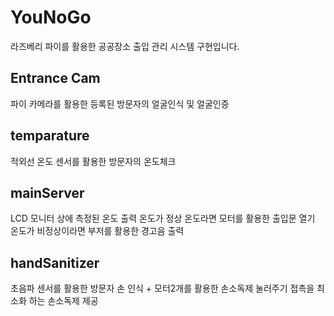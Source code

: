 # YouNoGo
라즈베리 파이를 활용한 공공장소 출입 관리 시스템 구현입니다.

## Entrance Cam
파이 카메라를 활용한 등록된 방문자의 얼굴인식 및 얼굴인증

## temparature
적외선 온도 센서를 활용한 방문자의 온도체크

## mainServer
LCD 모니터 상에 측정된 온도 출력
온도가 정상 온도라면 모터를 활용한 출입문 열기
온도가 비정상이라면 부저를 활용한 경고음 출력

## handSanitizer
초음파 센서를 활용한 방문자 손 인식 + 모터2개를 활용한 손소독제 눌러주기
접촉을 최소화 하는 손소독제 제공
